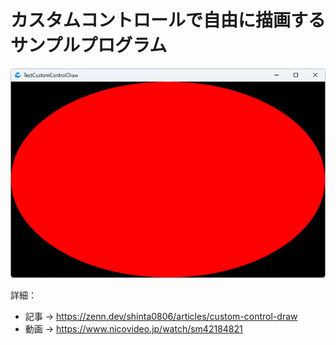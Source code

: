 # カスタムコントロールで自由に描画するサンプルプログラム

![実行イメージ](Run.png)

詳細：
- 記事 → https://zenn.dev/shinta0806/articles/custom-control-draw
- 動画 → https://www.nicovideo.jp/watch/sm42184821
